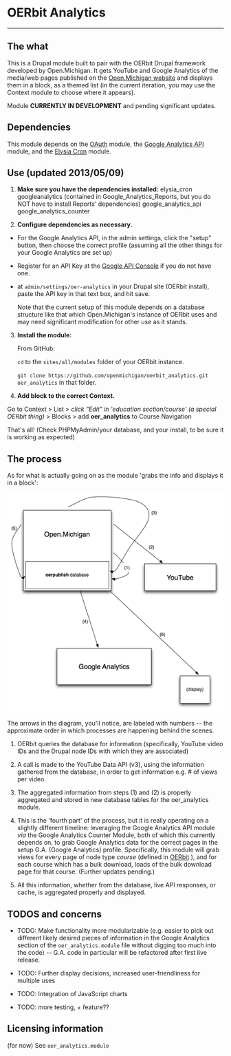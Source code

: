 # OERbit Analytics

---

## The what

This is a Drupal module built to pair with the OERbit Drupal framework developed by Open.Michigan. It gets YouTube and Google Analytics of the media/web pages published on the [Open.Michigan website](http://open.umich.edu) and displays them in a block, as a themed list (in the current iteration, you may use the Context module to choose where it appears).

Module **CURRENTLY IN DEVELOPMENT** and pending significant updates.

## Dependencies

This module depends on the [OAuth](http://drupal.org/project/oauth) module, the [Google Analytics API](http://drupal.org/project/google_analytics_api) module, and the [Elysia Cron](http://drupal.org/project/elysia_cron) module.

## Use (updated 2013/05/09)

1) **Make sure you have the dependencies installed:**
	elysia_cron
	googleanalytics (contained in Google_Analytics_Reports, but you do NOT have to install Reports' dependencies)
	google_analytics_api
	google_analytics_counter

2) **Configure dependencies as necessary.**

* For the Google Analytics API, in the admin settings, click the "setup" button, then choose the correct profile (assuming all the other things for your Google Analytics are set up)

* Register for an API Key at the [Google API Console](https://code.google.com/apis/console) if you do not have one. 

* at ``` admin/settings/oer-analytics ``` in your Drupal site (OERbit install), paste the API key in that text box, and hit save.

	Note that the current setup of this module depends on a database structure like that which Open.Michigan's instance of OERbit uses and may need significant modification for other use as it stands.

3. **Install the module:**

	From GitHub:

	```cd``` to the ```sites/all/modules``` folder of your OERbit instance.

	```git clone https://github.com/openmichigan/oerbit_analytics.git oer_analytics``` in that folder.

4. **Add block to the correct Context.**

Go to
Context > List > _click "Edit" in 'education section/course' (a special OERbit thing)_ > Blocks > add **oer_analytics** to Course Navigation

That's all! (Check PHPMyAdmin/your database, and your install, to be sure it is working as expected)


## The process

As for what is actually going on as the module 'grabs the info and displays it in a block': 

<img src="analytics_project_diagram_1.png" />

The arrows in the diagram, you'll notice, are labeled with numbers -- the approximate order in which processes are happening behind the scenes.

1) OERbit queries the database for information (specifically, YouTube video IDs and the Drupal node IDs with which they are associated)

2) A call is made to the YouTube Data API (v3), using the information gathered from the database, in order to get information e.g. # of views per video.

3) The aggregated information from steps (1) and (2) is properly aggregated and stored in new database tables for the oer_analytics module.

4) This is the 'fourth part' of the process, but it is really operating on a slightly different timeline: leveraging the Google Analytics API module _via_ the Google Analytics Counter Module, both of which this currently depends on, to grab Google Analytics data for the correct pages in the setup G.A. (Google Analytics) profile. Specifically, this module will grab views for every page of node type _course_ (defined in [OERbit](https://github.com/openmichigan/OERbit) ), and for each course which has a bulk download, loads of the bulk download page for that course. (Further updates pending.)

5) All this information, whether from the database, live API responses, or cache, is aggregated properly and displayed.

## TODOS and concerns

* TODO: Make functionality more modularizable (e.g. easier to pick out different likely desired pieces of information in the Google Analytics section of the ```oer_analytics.module``` file without digging too much into the code) -- G.A. code in particular will be refactored after first live release.

* TODO: Further display decisions, increased user-friendliness for multiple uses

* TODO: Integration of JavaScript charts

* TODO: more testing, + feature??

## Licensing information

(for now) See ```oer_analytics.module```

